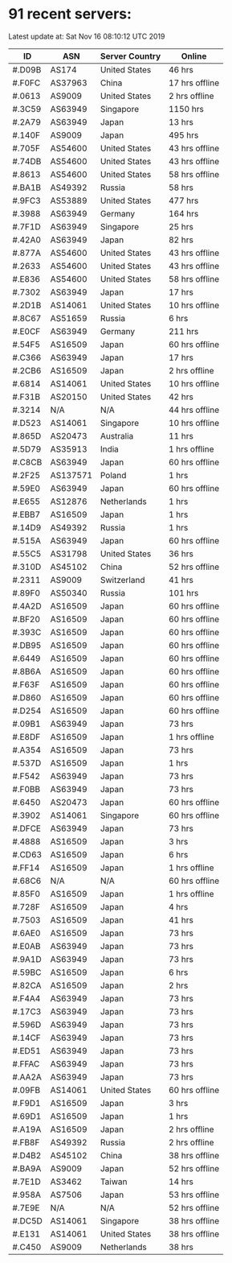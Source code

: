 # 91 recent servers:

Latest update at: Sat Nov 16 08:10:12 UTC 2019

| ID | ASN | Server Country | Online |
| -- | --- | -------------- | ------ |
| #.D09B | AS174 | United States | 46 hrs |
| #.F0FC | AS37963 | China | 17 hrs offline |
| #.0613 | AS9009 | United States | 2 hrs offline |
| #.3C59 | AS63949 | Singapore | 1150 hrs |
| #.2A79 | AS63949 | Japan | 13 hrs |
| #.140F | AS9009 | Japan | 495 hrs |
| #.705F | AS54600 | United States | 43 hrs offline |
| #.74DB | AS54600 | United States | 43 hrs offline |
| #.8613 | AS54600 | United States | 58 hrs offline |
| #.BA1B | AS49392 | Russia | 58 hrs |
| #.9FC3 | AS53889 | United States | 477 hrs |
| #.3988 | AS63949 | Germany | 164 hrs |
| #.7F1D | AS63949 | Singapore | 25 hrs |
| #.42A0 | AS63949 | Japan | 82 hrs |
| #.877A | AS54600 | United States | 43 hrs offline |
| #.2633 | AS54600 | United States | 43 hrs offline |
| #.E836 | AS54600 | United States | 58 hrs offline |
| #.7302 | AS63949 | Japan | 17 hrs |
| #.2D1B | AS14061 | United States | 10 hrs offline |
| #.8C67 | AS51659 | Russia | 6 hrs |
| #.E0CF | AS63949 | Germany | 211 hrs |
| #.54F5 | AS16509 | Japan | 60 hrs offline |
| #.C366 | AS63949 | Japan | 17 hrs |
| #.2CB6 | AS16509 | Japan | 2 hrs offline |
| #.6814 | AS14061 | United States | 10 hrs offline |
| #.F31B | AS20150 | United States | 42 hrs |
| #.3214 | N/A | N/A | 44 hrs offline |
| #.D523 | AS14061 | Singapore | 10 hrs offline |
| #.865D | AS20473 | Australia | 11 hrs |
| #.5D79 | AS35913 | India | 1 hrs offline |
| #.C8CB | AS63949 | Japan | 60 hrs offline |
| #.2F25 | AS137571 | Poland | 1 hrs |
| #.59E0 | AS63949 | Japan | 60 hrs offline |
| #.E655 | AS12876 | Netherlands | 1 hrs |
| #.EBB7 | AS16509 | Japan | 1 hrs |
| #.14D9 | AS49392 | Russia | 1 hrs |
| #.515A | AS63949 | Japan | 60 hrs offline |
| #.55C5 | AS31798 | United States | 36 hrs |
| #.310D | AS45102 | China | 52 hrs offline |
| #.2311 | AS9009 | Switzerland | 41 hrs |
| #.89F0 | AS50340 | Russia | 101 hrs |
| #.4A2D | AS16509 | Japan | 60 hrs offline |
| #.BF20 | AS16509 | Japan | 60 hrs offline |
| #.393C | AS16509 | Japan | 60 hrs offline |
| #.DB95 | AS16509 | Japan | 60 hrs offline |
| #.6449 | AS16509 | Japan | 60 hrs offline |
| #.8B6A | AS16509 | Japan | 60 hrs offline |
| #.F63F | AS16509 | Japan | 60 hrs offline |
| #.D860 | AS16509 | Japan | 60 hrs offline |
| #.D254 | AS16509 | Japan | 60 hrs offline |
| #.09B1 | AS63949 | Japan | 73 hrs |
| #.E8DF | AS16509 | Japan | 1 hrs offline |
| #.A354 | AS16509 | Japan | 73 hrs |
| #.537D | AS16509 | Japan | 1 hrs |
| #.F542 | AS63949 | Japan | 73 hrs |
| #.F0BB | AS63949 | Japan | 73 hrs |
| #.6450 | AS20473 | Japan | 60 hrs offline |
| #.3902 | AS14061 | Singapore | 60 hrs offline |
| #.DFCE | AS63949 | Japan | 73 hrs |
| #.4888 | AS16509 | Japan | 3 hrs |
| #.CD63 | AS16509 | Japan | 6 hrs |
| #.FF14 | AS16509 | Japan | 1 hrs offline |
| #.68C6 | N/A | N/A | 60 hrs offline |
| #.85F0 | AS16509 | Japan | 1 hrs offline |
| #.728F | AS16509 | Japan | 4 hrs |
| #.7503 | AS16509 | Japan | 41 hrs |
| #.6AE0 | AS16509 | Japan | 73 hrs |
| #.E0AB | AS63949 | Japan | 73 hrs |
| #.9A1D | AS63949 | Japan | 73 hrs |
| #.59BC | AS16509 | Japan | 6 hrs |
| #.82CA | AS16509 | Japan | 2 hrs |
| #.F4A4 | AS63949 | Japan | 73 hrs |
| #.17C3 | AS63949 | Japan | 73 hrs |
| #.596D | AS63949 | Japan | 73 hrs |
| #.14CF | AS63949 | Japan | 73 hrs |
| #.ED51 | AS63949 | Japan | 73 hrs |
| #.FFAC | AS63949 | Japan | 73 hrs |
| #.AA2A | AS63949 | Japan | 73 hrs |
| #.09FB | AS14061 | United States | 60 hrs offline |
| #.F9D1 | AS16509 | Japan | 3 hrs |
| #.69D1 | AS16509 | Japan | 1 hrs |
| #.A19A | AS16509 | Japan | 2 hrs offline |
| #.FB8F | AS49392 | Russia | 2 hrs offline |
| #.D4B2 | AS45102 | China | 38 hrs offline |
| #.BA9A | AS9009 | Japan | 52 hrs offline |
| #.7E1D | AS3462 | Taiwan | 14 hrs |
| #.958A | AS7506 | Japan | 53 hrs offline |
| #.7E9E | N/A | N/A | 52 hrs offline |
| #.DC5D | AS14061 | Singapore | 38 hrs offline |
| #.E131 | AS14061 | United States | 38 hrs offline |
| #.C450 | AS9009 | Netherlands | 38 hrs |

